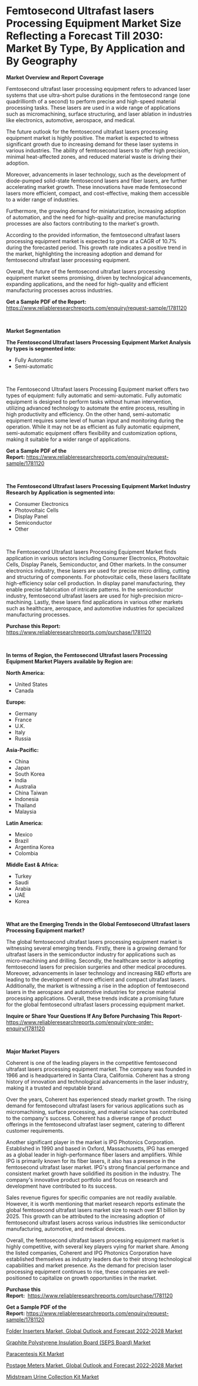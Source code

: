 <p><h1>Femtosecond Ultrafast lasers Processing Equipment Market Size Reflecting a Forecast Till 2030: Market By Type, By Application and By Geography</h1></p><p><strong>Market Overview and Report Coverage</strong></p>
<p><p>Femtosecond ultrafast laser processing equipment refers to advanced laser systems that use ultra-short pulse durations in the femtosecond range (one quadrillionth of a second) to perform precise and high-speed material processing tasks. These lasers are used in a wide range of applications such as micromachining, surface structuring, and laser ablation in industries like electronics, automotive, aerospace, and medical.</p><p>The future outlook for the femtosecond ultrafast lasers processing equipment market is highly positive. The market is expected to witness significant growth due to increasing demand for these laser systems in various industries. The ability of femtosecond lasers to offer high precision, minimal heat-affected zones, and reduced material waste is driving their adoption.</p><p>Moreover, advancements in laser technology, such as the development of diode-pumped solid-state femtosecond lasers and fiber lasers, are further accelerating market growth. These innovations have made femtosecond lasers more efficient, compact, and cost-effective, making them accessible to a wider range of industries.</p><p>Furthermore, the growing demand for miniaturization, increasing adoption of automation, and the need for high-quality and precise manufacturing processes are also factors contributing to the market's growth.</p><p>According to the provided information, the femtosecond ultrafast lasers processing equipment market is expected to grow at a CAGR of 10.7% during the forecasted period. This growth rate indicates a positive trend in the market, highlighting the increasing adoption and demand for femtosecond ultrafast laser processing equipment.</p><p>Overall, the future of the femtosecond ultrafast lasers processing equipment market seems promising, driven by technological advancements, expanding applications, and the need for high-quality and efficient manufacturing processes across industries.</p></p>
<p><strong>Get a Sample PDF of the Report:</strong> <a href="https://www.reliableresearchreports.com/enquiry/request-sample/1781120">https://www.reliableresearchreports.com/enquiry/request-sample/1781120</a></p>
<p>&nbsp;</p>
<p><strong>Market Segmentation</strong></p>
<p><strong>The Femtosecond Ultrafast lasers Processing Equipment Market Analysis by types is segmented into:</strong></p>
<p><ul><li>Fully Automatic</li><li>Semi-automatic</li></ul></p>
<p>&nbsp;</p>
<p><p>The Femtosecond Ultrafast lasers Processing Equipment market offers two types of equipment: fully automatic and semi-automatic. Fully automatic equipment is designed to perform tasks without human intervention, utilizing advanced technology to automate the entire process, resulting in high productivity and efficiency. On the other hand, semi-automatic equipment requires some level of human input and monitoring during the operation. While it may not be as efficient as fully automatic equipment, semi-automatic equipment offers flexibility and customization options, making it suitable for a wider range of applications.</p></p>
<p><strong>Get a Sample PDF of the Report:</strong>&nbsp;<a href="https://www.reliableresearchreports.com/enquiry/request-sample/1781120">https://www.reliableresearchreports.com/enquiry/request-sample/1781120</a></p>
<p>&nbsp;</p>
<p><strong>The Femtosecond Ultrafast lasers Processing Equipment Market Industry Research by Application is segmented into:</strong></p>
<p><ul><li>Consumer Electronics</li><li>Photovoltaic Cells</li><li>Display Panel</li><li>Semiconductor</li><li>Other</li></ul></p>
<p>&nbsp;</p>
<p><p>The Femtosecond Ultrafast lasers Processing Equipment Market finds application in various sectors including Consumer Electronics, Photovoltaic Cells, Display Panels, Semiconductor, and Other markets. In the consumer electronics industry, these lasers are used for precise micro drilling, cutting and structuring of components. For photovoltaic cells, these lasers facilitate high-efficiency solar cell production. In display panel manufacturing, they enable precise fabrication of intricate patterns. In the semiconductor industry, femtosecond ultrafast lasers are used for high-precision micro-machining. Lastly, these lasers find applications in various other markets such as healthcare, aerospace, and automotive industries for specialized manufacturing processes.</p></p>
<p><strong>Purchase this Report:</strong>&nbsp; <a href="https://www.reliableresearchreports.com/purchase/1781120">https://www.reliableresearchreports.com/purchase/1781120</a></p>
<p>&nbsp;</p>
<p><strong>In terms of Region, the Femtosecond Ultrafast lasers Processing Equipment Market Players available by Region are:</strong></p>
<p>
    <p> <strong> North America: </strong>
        <ul>
            <li>United States</li>
            <li>Canada</li>
        </ul>
        </p> 
    <p> <strong> Europe: </strong>
        <ul>
            <li>Germany</li>
            <li>France</li>
            <li>U.K.</li>
            <li>Italy</li>
            <li>Russia</li>
        </ul>
        </p> 
    <p> <strong> Asia-Pacific: </strong>
        <ul>
            <li>China</li>
            <li>Japan</li>
            <li>South Korea</li>
            <li>India</li>
            <li>Australia</li>
            <li>China Taiwan</li>
            <li>Indonesia</li>
            <li>Thailand</li>
            <li>Malaysia</li>
        </ul>
        </p> 
    <p> <strong> Latin America: </strong>
        <ul>
            <li>Mexico</li>
            <li>Brazil</li>
            <li>Argentina Korea</li>
            <li>Colombia</li>
        </ul>
        </p> 
    <p> <strong> Middle East & Africa: </strong>
        <ul>
            <li>Turkey</li>
            <li>Saudi</li>
            <li>Arabia</li>
            <li>UAE</li>
            <li>Korea</li>
        </ul>
    </p>
    </p>
<p>&nbsp;</p>
<p><strong>What are the Emerging Trends in the Global Femtosecond Ultrafast lasers Processing Equipment market?</strong></p>
<p><p>The global femtosecond ultrafast lasers processing equipment market is witnessing several emerging trends. Firstly, there is a growing demand for ultrafast lasers in the semiconductor industry for applications such as micro-machining and drilling. Secondly, the healthcare sector is adopting femtosecond lasers for precision surgeries and other medical procedures. Moreover, advancements in laser technology and increasing R&D efforts are leading to the development of more efficient and compact ultrafast lasers. Additionally, the market is witnessing a rise in the adoption of femtosecond lasers in the aerospace and automotive industries for precise material processing applications. Overall, these trends indicate a promising future for the global femtosecond ultrafast lasers processing equipment market.</p></p>
<p><strong>Inquire or Share Your Questions If Any Before Purchasing This Report</strong>- <a href="https://www.reliableresearchreports.com/enquiry/pre-order-enquiry/1781120">https://www.reliableresearchreports.com/enquiry/pre-order-enquiry/1781120</a></p>
<p>&nbsp;</p>
<p><strong>Major Market Players</strong></p>
<p><p>Coherent is one of the leading players in the competitive femtosecond ultrafast lasers processing equipment market. The company was founded in 1966 and is headquartered in Santa Clara, California. Coherent has a strong history of innovation and technological advancements in the laser industry, making it a trusted and reputable brand.</p><p>Over the years, Coherent has experienced steady market growth. The rising demand for femtosecond ultrafast lasers for various applications such as micromachining, surface processing, and material science has contributed to the company's success. Coherent has a diverse range of product offerings in the femtosecond ultrafast laser segment, catering to different customer requirements.</p><p>Another significant player in the market is IPG Photonics Corporation. Established in 1990 and based in Oxford, Massachusetts, IPG has emerged as a global leader in high-performance fiber lasers and amplifiers. While IPG is primarily known for its fiber lasers, it also has a presence in the femtosecond ultrafast laser market. IPG's strong financial performance and consistent market growth have solidified its position in the industry. The company's innovative product portfolio and focus on research and development have contributed to its success.</p><p>Sales revenue figures for specific companies are not readily available. However, it is worth mentioning that market research reports estimate the global femtosecond ultrafast lasers market size to reach over $1 billion by 2025. This growth can be attributed to the increasing adoption of femtosecond ultrafast lasers across various industries like semiconductor manufacturing, automotive, and medical devices.</p><p>Overall, the femtosecond ultrafast lasers processing equipment market is highly competitive, with several key players vying for market share. Among the listed companies, Coherent and IPG Photonics Corporation have established themselves as industry leaders due to their strong technological capabilities and market presence. As the demand for precision laser processing equipment continues to rise, these companies are well-positioned to capitalize on growth opportunities in the market.</p></p>
<p><strong>Purchase this Report:</strong>&nbsp;&nbsp;<a href="https://www.reliableresearchreports.com/purchase/1781120">https://www.reliableresearchreports.com/purchase/1781120</a></p>
<p></p>
<p><strong>Get a Sample PDF of the Report:</strong>&nbsp;<a href="https://www.reliableresearchreports.com/enquiry/request-sample/1781120">https://www.reliableresearchreports.com/enquiry/request-sample/1781120</a></p>
<p><p><a href="https://medium.com/@donaldmendez2018/folder-inserters-market-global-outlook-and-forecast-2022-2028-market-trends-forecast-and-2cf8a8c6fd06">Folder Inserters Market, Global Outlook and Forecast 2022-2028 Market</a></p><p><a href="https://github.com/FassouRP/Market-Research-Report-List-1/blob/main/graphite-polystyrene-insulation-board-seps-board-market.md">Graphite Polystyrene Insulation Board (SEPS Board) Market</a></p><p><a href="https://www.linkedin.com/pulse/paracentesis-kit-market-size-2023-2030-global-industrial-analysis-qox2e/">Paracentesis Kit Market</a></p><p><a href="https://medium.com/@randyrose31/postage-meters-market-global-outlook-and-forecast-2022-2028-market-size-market-outlook-and-market-7a689214db76">Postage Meters Market, Global Outlook and Forecast 2022-2028 Market</a></p><p><a href="https://www.linkedin.com/pulse/midstream-urine-collection-kit-market-size-growth-forecast-vcaee/">Midstream Urine Collection Kit Market</a></p></p>